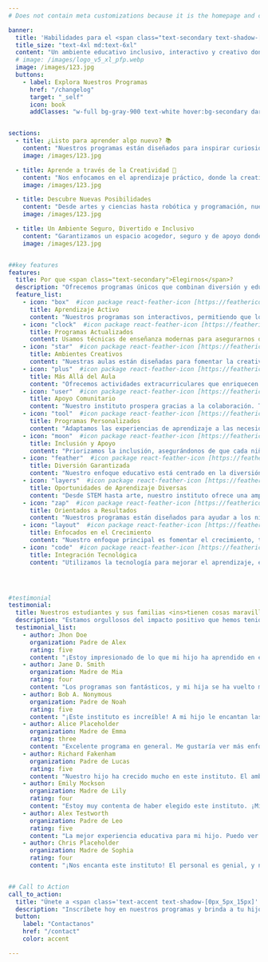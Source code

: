 ```yaml
---
# Does not contain meta customizations because it is the homepage and config is already set in the config file

banner:
  title: 'Habilidades para el <span class="text-secondary text-shadow-[0px_5px_15px] shadow-accent/10">Mundo de Mañana</span> Beca Estudiantil <span class="text-secondary text-shadow-[0px_5px_15px] shadow-accent/10">2025</span>' 
  title_size: "text-4xl md:text-6xl"
  content: "Un ambiente educativo inclusivo, interactivo y creativo donde las mentes jóvenes pueden desarrollarse y explorar."
  # image: /images/logo_v5_xl_pfp.webp
  image: /images/123.jpg
  buttons:
    - label: Explora Nuestros Programas
      href: "/changelog"
      target: "_self"
      icon: book
      addClasses: "w-full bg-gray-900 text-white hover:bg-secondary dark:border-white/10 dark:border"


sections:
  - title: ¿Listo para aprender algo nuevo? 📚
    content: "Nuestros programas están diseñados para inspirar curiosidad y fomentar el amor por el aprendizaje. Únete a nosotros y sé parte de una experiencia educativa enriquecedora."
    image: /images/123.jpg

  - title: Aprende a través de la Creatividad 🎨
    content: "Nos enfocamos en el aprendizaje práctico, donde la creatividad y la resolución de problemas toman protagonismo. Tu hijo/a tendrá la oportunidad de explorar, crear e innovar en diversas materias."
    image: /images/123.jpg

  - title: Descubre Nuevas Posibilidades
    content: "Desde artes y ciencias hasta robótica y programación, nuestros programas abren puertas a nuevas experiencias y habilidades que durarán toda la vida."
    image: /images/123.jpg

  - title: Un Ambiente Seguro, Divertido e Inclusivo
    content: "Garantizamos un espacio acogedor, seguro y de apoyo donde los niños pueden explorar, interactuar y crecer con confianza."
    image: /images/123.jpg


##key features
features:
  title: Por que <span class="text-secondary">Elegirnos</span>?
  description: "Ofrecemos programas únicos que combinan diversión y educación. Aquí te contamos por qué nuestro instituto es la mejor opción."
  feature_list:
    - icon: "box"  #icon package react-feather-icon [https://feathericons.com/]
      title: Aprendizaje Activo
      content: "Nuestros programas son interactivos, permitiendo que los niños se involucren activamente en su aprendizaje a través del juego y actividades reales."
    - icon: "clock"  #icon package react-feather-icon [https://feathericons.com/]
      title: Programas Actualizados
      content: Usamos técnicas de enseñanza modernas para asegurarnos de que los <span class="text-accent font-bold">niños</span> siempre estén <span class="text-[#38bdf8] font-bold">aprendiendo</span> contenido <span class="text-[#e41c81] font-bold">relevante</span> y emocionante.
    - icon: "star"  #icon package react-feather-icon [https://feathericons.com/]
      title: Ambientes Creativos
      content: "Nuestras aulas están diseñadas para fomentar la creatividad y el pensamiento crítico, con mucho espacio para la exploración."
    - icon: "plus"  #icon package react-feather-icon [https://feathericons.com/]
      title: Más Allá del Aula
      content: "Ofrecemos actividades extracurriculares que enriquecen el aprendizaje y apoyan el desarrollo personal de los niños."
    - icon: "user"  #icon package react-feather-icon [https://feathericons.com/]
      title: Apoyo Comunitario
      content: "Nuestro instituto prospera gracias a la colaboración. Trabajamos estrechamente con las familias para garantizar el éxito de cada niño/a."
    - icon: "tool"  #icon package react-feather-icon [https://feathericons.com/]
      title: Programas Personalizados
      content: "Adaptamos las experiencias de aprendizaje a las necesidades de cada niño/a, asegurando que aprovechen al máximo su jornada educativa."
    - icon: "moon"  #icon package react-feather-icon [https://feathericons.com/]
      title: Inclusión y Apoyo
      content: "Priorizamos la inclusión, asegurándonos de que cada niño/a se sienta valorado y apoyado en su camino de aprendizaje."
    - icon: "feather"  #icon package react-feather-icon [https://feathericons.com/]
      title: Diversión Garantizada
      content: "Nuestro enfoque educativo está centrado en la diversión, asegurándonos de que los niños disfruten aprendiendo todos los días."
    - icon: "layers"  #icon package react-feather-icon [https://feathericons.com/]
      title: Oportunidades de Aprendizaje Diversas
      content: "Desde STEM hasta arte, nuestro instituto ofrece una amplia variedad de programas que cubren los intereses de todos los niños."
    - icon: "zap"  #icon package react-feather-icon [https://feathericons.com/]
      title: Orientados a Resultados
      content: "Nuestros programas están diseñados para ayudar a los niños a desarrollar habilidades que puedan usar en el mundo real, preparándolos para el éxito."
    - icon: "layout"  #icon package react-feather-icon [https://feathericons.com/]
      title: Enfocados en el Crecimiento
      content: "Nuestro enfoque principal es fomentar el crecimiento, tanto académico como personal, ayudando a los niños a convertirse en aprendices de por vida."
    - icon: "code"  #icon package react-feather-icon [https://feathericons.com/]
      title: Integración Tecnológica
      content: "Utilizamos la tecnología para mejorar el aprendizaje, equipando a los niños con las habilidades digitales necesarias en el mundo actual."




#testimonial
testimonial:
  title: Nuestros estudiantes y sus familias <ins>tienen cosas maravillosas que decir</ins> sobre nosotros
  description: "Estamos orgullosos del impacto positivo que hemos tenido en los niños que enseñamos y en las familias que apoyamos."
  testimonial_list:
    - author: Jhon Doe
      organization: Padre de Alex
      rating: five
      content: "¡Estoy impresionado de lo que mi hijo ha aprendido en este instituto! El enfoque práctico hace que el aprendizaje sea divertido y significativo."
    - author: Jane D. Smith
      organization: Madre de Mia
      rating: four
      content: "Los programas son fantásticos, y mi hija se ha vuelto más confiada y creativa. ¡Lo recomiendo mucho!"
    - author: Bob A. Nonymous
      organization: Padre de Noah
      rating: five
      content: "¡Este instituto es increíble! A mi hijo le encantan las actividades variadas, y he visto una gran mejora en sus habilidades."
    - author: Alice Placeholder
      organization: Madre de Emma
      rating: three
      content: "Excelente programa en general. Me gustaría ver más enfoque en el aprendizaje personalizado."
    - author: Richard Fakenham
      organization: Padre de Lucas
      rating: five
      content: "Nuestro hijo ha crecido mucho en este instituto. El ambiente inclusivo y de apoyo es increíble."
    - author: Emily Mockson
      organization: Madre de Lily
      rating: four
      content: "Estoy muy contenta de haber elegido este instituto. ¡Mi hija está emocionada de ir a clase cada día!"
    - author: Alex Testworth
      organization: Padre de Leo
      rating: five
      content: "La mejor experiencia educativa para mi hijo. Puedo ver cómo ha crecido desde que se unió."
    - author: Chris Placeholder
      organization: Madre de Sophia
      rating: four
      content: "¡Nos encanta este instituto! El personal es genial, y nuestro hijo siempre está emocionado de aprender algo nuevo."


## Call to Action
call_to_action:
  title: "Únete a <span class='text-accent text-shadow-[0px_5px_15px]' >Nosotros</span> y Crezcamos <span class='text-[#38bdf8] text-shadow-[0px_5px_15px]'>Juntos</span>."
  description: "Inscríbete hoy en nuestros programas y brinda a tu hijo/a la oportunidad de descubrir, aprender y crecer en un ambiente inspirador."
  button: 
    label: "Contactanos"
    href: "/contact"
    color: accent

---
```

